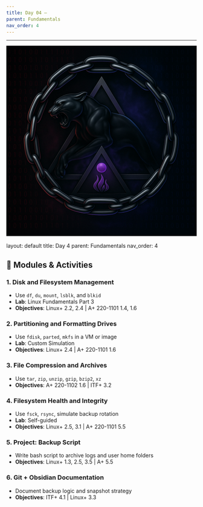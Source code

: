 ```yaml
---
title: Day 04 –
parent: Fundamentals
nav_order: 4
---
```

---
![Panther Icon](/assets/icons/icon-cyber-panther.png)

layout: default
title: Day 4
parent: Fundamentals
nav_order: 4

## 📘 Modules & Activities
### 1. Disk and Filesystem Management
- Use `df`, `du`, `mount`, `lsblk`, and `blkid`
- **Lab**: Linux Fundamentals Part 3
- **Objectives**: Linux+ 2.2, 2.4 | A+ 220-1101 1.4, 1.6
### 2. Partitioning and Formatting Drives
- Use `fdisk`, `parted`, `mkfs` in a VM or image
- **Lab**: Custom Simulation
- **Objectives**: Linux+ 2.4 | A+ 220-1101 1.6
### 3. File Compression and Archives
- Use `tar`, `zip`, `unzip`, `gzip`, `bzip2`, `xz`
- **Objectives**: A+ 220-1102 1.6 | ITF+ 3.2
### 4. Filesystem Health and Integrity
- Use `fsck`, `rsync`, simulate backup rotation
- **Lab**: Self-guided
- **Objectives**: Linux+ 2.5, 3.1 | A+ 220-1101 5.5
### 5. Project: Backup Script
- Write bash script to archive logs and user home folders
- **Objectives**: Linux+ 1.3, 2.5, 3.5 | A+ 5.5
### 6. Git + Obsidian Documentation
- Document backup logic and snapshot strategy
- **Objectives**: ITF+ 4.1 | Linux+ 3.3
